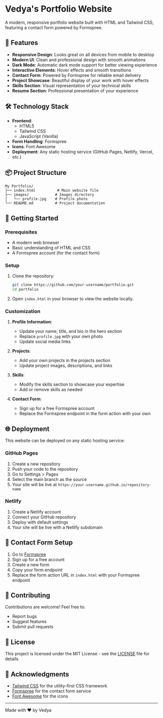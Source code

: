 # Vedya's Portfolio Website

A modern, responsive portfolio website built with HTML and Tailwind CSS, featuring a contact form powered by Formspree.


## 🚀 Features

- **Responsive Design**: Looks great on all devices from mobile to desktop
- **Modern UI**: Clean and professional design with smooth animations
- **Dark Mode**: Automatic dark mode support for better viewing experience
- **Interactive Elements**: Hover effects and smooth transitions
- **Contact Form**: Powered by Formspree for reliable email delivery
- **Project Showcase**: Beautiful display of your work with hover effects
- **Skills Section**: Visual representation of your technical skills
- **Resume Section**: Professional presentation of your experience

## 🛠️ Technology Stack

- **Frontend**: 
  - HTML5
  - Tailwind CSS
  - JavaScript (Vanilla)
- **Form Handling**: Formspree
- **Icons**: Font Awesome
- **Deployment**: Any static hosting service (GitHub Pages, Netlify, Vercel, etc.)

## 📦 Project Structure

```
My Portfolio/
├── index.html          # Main website file
├── images/            # Images directory
│   └── profile.jpg    # Profile photo
└── README.md          # Project documentation
```

## 🚀 Getting Started

### Prerequisites

- A modern web browser
- Basic understanding of HTML and CSS
- A Formspree account (for the contact form)

### Setup

1. Clone the repository:
   ```bash
   git clone https://github.com/your-username/portfolio.git
   cd portfolio
   ```

2. Open `index.html` in your browser to view the website locally.

### Customization

1. **Profile Information**:
   - Update your name, title, and bio in the hero section
   - Replace `profile.jpg` with your own photo
   - Update social media links

2. **Projects**:
   - Add your own projects in the projects section
   - Update project images, descriptions, and links

3. **Skills**:
   - Modify the skills section to showcase your expertise
   - Add or remove skills as needed

4. **Contact Form**:
   - Sign up for a free Formspree account
   - Replace the Formspree endpoint in the form action with your own

## 🌐 Deployment

This website can be deployed on any static hosting service:

### GitHub Pages
1. Create a new repository
2. Push your code to the repository
3. Go to Settings > Pages
4. Select the main branch as the source
5. Your site will be live at `https://your-username.github.io/repository-name`

### Netlify
1. Create a Netlify account
2. Connect your GitHub repository
3. Deploy with default settings
4. Your site will be live with a Netlify subdomain

## 📝 Contact Form Setup

1. Go to [Formspree](https://formspree.io/)
2. Sign up for a free account
3. Create a new form
4. Copy your form endpoint
5. Replace the form action URL in `index.html` with your Formspree endpoint

## 🤝 Contributing

Contributions are welcome! Feel free to:
- Report bugs
- Suggest features
- Submit pull requests

## 📄 License

This project is licensed under the MIT License - see the [LICENSE](LICENSE) file for details.

## 🙏 Acknowledgments

- [Tailwind CSS](https://tailwindcss.com/) for the utility-first CSS framework
- [Formspree](https://formspree.io/) for the contact form service
- [Font Awesome](https://fontawesome.com/) for the icons

---

Made with ❤️ by Vedya 